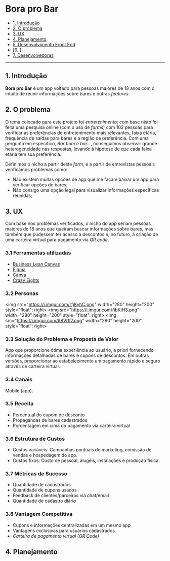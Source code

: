 # Bora pro Bar

* [1. Introdução](#1-introdução)
* [2. O problema](#2-o-problema)
* [3. UX](#3-ux)
* [4. Planejamento](#4-planejamento)
* [5. Desenvolvimento Front End](#5-desenvolvimento-front-end)
* [6. ]
* [7. Desenvolvedoras](#7-desenvolvedoras)

***

## 1. Introdução

**Bora pro Bar** é um app voltado para pessoas maiores de 18 anos com o intuito de reunir informações sobre bares e outras *features*.

## 2. O problema

O tema colocado para este projeto foi *entretenimento*; com base nisto foi feita uma pesquisa online (com o uso de *forms*) com 102 pessoas para verificar as preferências de entretenimento mais relevantes, faixa etária, frequência de saídas para bares e a região de preferência. Com uma pergunta em específico, *Bar bom é bar...*, conseguimos observar grande heterogeneidade nas respostas, levando à hipótese de que cada faixa etária tem sua preferência.

Definimos o nicho a partir deste *form*, e a partir de entrevistas pessoais verificamos problemas como:

* Não existem muitas opções de app que me façam baixar um app para verificar opções de bares;
* Não consigo uma opção legal para visualizar informações específicas reunidas;

## 3. UX

Com base nos problemas verificados, o nicho do app seriam pessoas maiores de 18 anos que queiram buscar informações sobre bares, mas também que pudessem ter acesso a descontos e, no futuro, à criação de uma carteira virtual para pagamento via *QR code*.

### 3.1 Ferramentas utilizadas

* [Business Lean Canvas](https://canvanizer.com/canvas/wcG4QKMxaC2Nr)
* [Figma](https://www.figma.com/)
* [Canva](https://www.canva.com/)
* [Crazy Eights](https://en.wikipedia.org/wiki/Crazy_Eights)

### 3.2 Personas


<img src="https://i.imgur.com/rfjKyhC.png" width="280" height="200" style="float": right>
<img src="https://i.imgur.com/fibKiH3.png" width="280" height="200" style="float": right>
<img src="https://i.imgur.com/98Vl1f7.png" width="280" height="200" style="float": right>

### 3.3 Solução do Problema e Proposta de Valor

App que proporcione ótima experiência ao usuário, a priori fornecendo informações detalhadas de bares e cupons de descontos. Em outras versões, proporcionar ao estabelecimento um pagamento rápido e seguro através de carteira virtual.

### 3.4 Canais

Mobile (app).

### 3.5 Receita

* Percentual do cupom de desconto
* Propagandas de bares cadastrados
* Porcentagem em cima do pagamento via carteira virtual

### 3.6 Estrutura de Custos

* Custos variáveis: Campanhas pontuais de marketing, comissão de vendas e hospedagem do app.
* Custos fixos: Custo de pessoal, alugéis, instalações e produção física.

### 3.7 Métricas de Sucesso

* Quantidade de cadastrados
* Quantidade de cupons usados
* Feedback de clientes/parceiros via chat/email
* Quantidade de cadastro diário

### 3.8 Vantagem Competitiva

* Cupons e informações centralizadas em um mesmo app
* Vantagens exclusivas para usuários cadastrados
* *Carteira de pagamento virtual (QR Code)*

## 4. Planejamento

